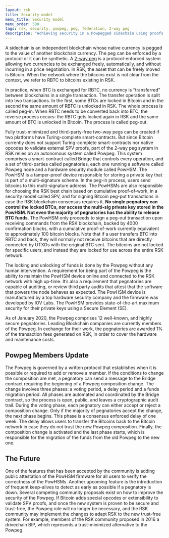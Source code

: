 ```yaml
---
layout: rsk
title: Security model
menu_title: Security model
menu_order: 500
tags: rsk, security, powpeg, peg, federation, 2-way peg
description: "Achieving security in a Powpegged sidechain using proofs of payment"
---
```


A sidechain is an independent blockchain whose native currency is pegged to the value of another blockchain currency. The peg can be enforced by a protocol or it can be synthetic. A [2-way peg](/rsk/architecture/powpeg/) is a protocol-enforced system allowing two currencies to be exchanged freely, automatically, and without incurring in a price negotiation. In RSK, the asset that can be freely moved is Bitcoin. When the network where the bitcoins exist is not clear from the context, we refer to RBTC to bitcoins existing in RSK.

In practice, when BTC is exchanged for RBTC, no currency is “transferred” between blockchains in a single transaction. The transfer operation is split into two transactions. In the first, some BTCs are locked in Bitcoin and in the second the same amount of RBTC is unlocked in RSK. The whole process is called peg-in. When RBTC needs to be converted back into BTC, the reverse process occurs: the RBTC gets locked again in RSK and the same amount of BTC is unlocked in Bitcoin. The process is called peg-out.

Fully trust-minimized and third-party-free two-way pegs can be created if two platforms have Turing-complete smart-contracts. But since Bitcoin currently does not support Turing-complete smart-contracts nor native opcodes to validate external SPV proofs, part of the 2-way peg system in RSK relies on an autonomous system called Powpeg. This system comprises a smart-contract called Bridge that controls every operation, and a set of third-parties called pegnatories, each one running a software called Powpeg node and a hardware security module called PowHSM. The PowHSM is a tamper-proof device responsible for storing a private key that is part of a multi-signature scheme. In the peg-in process, users send bitcoins to this  multi-signature address.  The PowHSMs are also responsible for choosing the RSK best chain based on cumulative proof-of-work, in a security model called SPV, and for signing Bitcoin peg-put transactions in case the RSK blockchain consensus requires it. **No single pegnatory can control the locked BTCs, nor access the multi-sig private key stored in the PowHSM. Not even the majority of pegnatories has the ability to release BTC funds**. The PowHSM only proceeds to sign a peg-out transaction upon receiving commands from the RSK blockchain, backed by 4000 confirmation blocks, with a cumulative proof-of-work currently equivalent to approximately 100 bitcoin blocks. Note that if a user transfers BTC into RBTC and back, they will normally not receive bitcoins that are directly connected by UTXOs with the original BTC sent. The bitcoins are not locked for specific users, and instead they are locked for use across the entire RSK network.

The locking and unlocking of funds is done by the Powpeg without any human intervention. A requirement for being part of the Powpeg is the ability to maintain the PowHSM device online and connected to the RSK network with high up-time. It’s also a requirement that pegnatories are capable of auditing, or review third party audits that attest that the software that powers the node behaves as expected. The PowHSM device is manufactured by a top hardware security company and the firmware was developed by IOV Labs. The PowHSM provides state-of-the-art maximum security for their private keys using a Secure Element (SE).

As of January 2020, the Powpeg comprises 12 well-known, and highly secure pegnatories. Leading Blockchain companies are currently members of the Powpeg.  In exchange for their work, the pegnatories are awarded 1% of the transaction fees generated on RSK, in order to cover the hardware and maintenance costs. 

## Powpeg Members Update

The Powpeg is governed by a written protocol that establishes when it is possible or required to add or remove a member. If the conditions to change the composition are met, a pegnatory can send a message to the Bridge contract requiring the beginning of a Powpeg composition change. The change involves three phases: a voting period, a delay period and a funds migration period.  All phases are automated and coordinated by the Bridge contract, so the process is open, public, and leaves a cryptographic audit trail.  During the voting phase, each pegnatory can either accept or reject a composition change. Only if the majority of pegnatories accept the change, the next phase begins. This phase is a consensus enforced delay of one week. The delay allows users to transfer the Bitcoins back to the Bitcoin network in case they do not trust the new Powpeg composition. Finally, the composition change is activated and the last phase starts, which is responsible for the migration of the funds from the old Powpeg to the new one. 

## The Future

One of the features that has been accepted by the community is adding public attestation of the PowHSM firmware for all users to verify the correctness of the PowHSMs. Another upcoming feature is the introduction of frequent keep-alives to detect as early as possible if a pegnatory is down. Several competing community proposals exist on how to improve the security of the Powpeg. If Bitcoin adds special opcodes or extensibility to validate SPV proofs, and once the new system is proven to be secure and trust-free, the Powpeg role will no longer be necessary, and the RSK community may implement the changes to adapt RSK to the new trust-free system. For example, members of the RSK community proposed in 2016 a drivechain BIP, which represents a trust-minimized alternative to the Powpeg.
